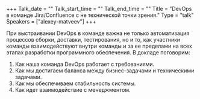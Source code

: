 +++
Talk_date = ""
Talk_start_time = ""
Talk_end_time = ""
Title = "DevOps в команде Jira/Confluence c не технической точки зрения."
Type = "talk"
Speakers = ["alexey-matveev"]
+++

При выстраивании DevOps в команде важна не только автоматизация процессов сборки, доставки, тестирования, но и то, как участники команды взаимодействуют внутри команды и за ее пределами на всех этапах разработки программного обеспечения. В докладе поговорим:

1. Как наша команда DevOps работает с требованиями.
2. Как мы достигаем баланса между бизнес-задачами и техническими задачами.
3. Как мы обеспечиваем стабильность системы.
4. Как идет взаимодействие с менеджментом.
